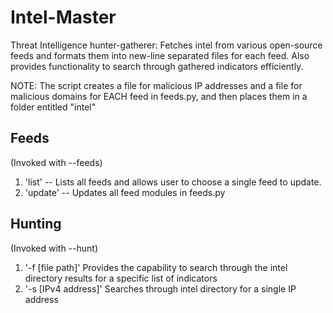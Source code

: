 Intel-Master
============

Threat Intelligence hunter-gatherer: Fetches intel from various open-source feeds and formats them into new-line separated files for each feed. Also provides functionality to search through gathered indicators efficiently.
 
NOTE:
The script creates a file for malicious IP addresses and a file for malicious domains for EACH feed in feeds.py, and then places them in a folder entitled "intel" 


Feeds
--------

(Invoked with --feeds)

1. 'list' -- Lists all feeds and allows user to choose a single feed to update. 
2. 'update' -- Updates all feed modules in feeds.py

Hunting 
---------

(Invoked with --hunt)

1. '-f [file path]' Provides the capability to search through the intel directory results for a specific list of indicators
2. '-s [IPv4 address]' Searches through intel directory for a single IP address

